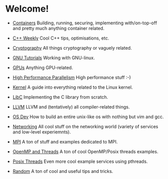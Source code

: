 # Welcome!

* [Containers](containers/) Building, running, securing, implementing
  with/on-top-off and pretty much anything container related.

* [C++ Weekly](cpp-weekly/) Cool C++ tips, optimisations, etc.

* [Cryptography](crypto/) All things cryptography or vaguely related.

* [GNU Tutorials](GNU/) Working with GNU-linux.

* [GPUs](gpu/) Anything GPU-related.

* [High Performance Parallelism](HPP/) High performance stuff :-)

* [Kernel](kernel/) A guide into everything related to the Linux kernel.

* [LibC](libc/) Implementing the C library from scratch.

* [LLVM](llvm/) LLVM and (tentatively) all compiler-related things.

* [OS Dev](osdev/) How to build an entire unix-like os with nothing but vim and
  gcc.

* [Networking](networking/) All cool stuff on the networking world (variety of
  services and low-level experiemnts).

* [MPI](MPI/) A ton of stuff and examples dedicated to MPI.

* [OpenMP and Threads](SMP/) A ton of cool OpenMP/Posix threads examples.

* [Posix Threads](posix-threads/) Even more cool example services using
  pthreads.

* [Random](RANDOM/) A ton of cool and useful tips and tricks.
